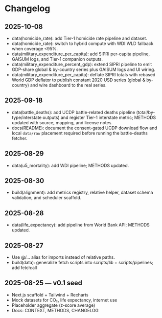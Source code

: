 # Changelog

## 2025-10-08
- data(homicide_rate): add Tier-1 homicide rate pipeline and dataset.
- data(homicide_rate): switch to hybrid compute with WDI WLD fallback when coverage <95%.
- data(military_expenditure_per_capita): add SIPRI per-capita pipeline, GAISUM logs, and Tier-1 companion outputs.
- data(military_expenditure_percent_gdp): extend SIPRI pipeline to emit GDP-share global & by-country series plus GAISUM logs and UI wiring.
- data(military_expenditure_per_capita): deflate SIPRI totals with rebased World GDP deflator to publish constant 2020 USD series (global & by-country) and wire dashboard to the real series.

## 2025-09-18
- data(battle_deaths): add UCDP battle-related deaths pipeline (total/by-type/interstate outputs) and register Tier-1 interstate metric; METHODS updated with source, mapping, and license notes.
- docs(README): document the consent-gated UCDP download flow and local `data/raw` placement required before running the battle-deaths fetcher.

## 2025-08-29
- data(u5_mortality): add WDI pipeline; METHODS updated.

## 2025-08-30
- build(alignment): add metrics registry, relative helper, dataset schema validation, and scheduler scaffold.

## 2025-08-28
- data(life_expectancy): add pipeline from World Bank API; METHODS updated.

## 2025-08-27
- Use @/... alias for imports instead of relative paths.
- build(data): generalize fetch scripts into scripts/lib + scripts/pipelines; add fetch:all

## 2025-08-25 — v0.1 seed
- Next.js scaffold + Tailwind + Recharts
- Mock datasets for CO₂, life expectancy, internet use
- Placeholder aggregate (z-score average)
- Docs: CONTEXT, METHODS, CHANGELOG

